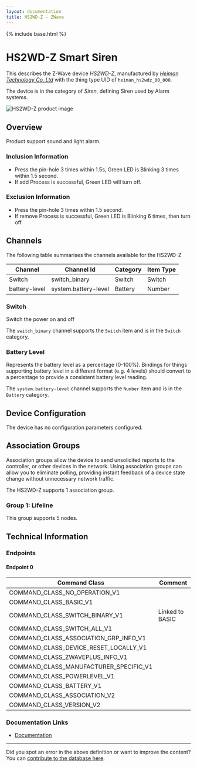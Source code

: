 ```yaml
---
layout: documentation
title: HS2WD-Z - ZWave
---
```


{% include base.html %}

# HS2WD-Z Smart Siren
This describes the Z-Wave device *HS2WD-Z*, manufactured by *[Heiman Technology Co. Ltd](http://www.heimantech.com/)* with the thing type UID of ```heiman_hs2wdz_00_000```.

The device is in the category of *Siren*, defining Siren used by Alarm systems.

![HS2WD-Z product image](https://www.cd-jackson.com/zwave_device_uploads/771/771_default.png)


## Overview

Product support sound and light alarm.

### Inclusion Information

- Press the pin-hole 3 times within 1.5s, Green LED is Blinking 3 times within 1.5 second.
- If add Process is successful, Green LED will turn off.

### Exclusion Information

- Press the pin-hole 3 times within 1.5 second.
- If remove Process is successful, Green LED is Blinking 6 times, then turn off.

## Channels

The following table summarises the channels available for the HS2WD-Z

| Channel | Channel Id | Category | Item Type |
|---------|------------|----------|-----------|
| Switch | switch_binary | Switch | Switch | 
| battery-level | system.battery-level | Battery | Number |

### Switch

Switch the power on and off

The ```switch_binary``` channel supports the ```Switch``` item and is in the ```Switch``` category.

### Battery Level

Represents the battery level as a percentage (0-100%). Bindings for things supporting battery level in a different format (e.g. 4 levels) should convert to a percentage to provide a consistent battery level reading.

The ```system.battery-level``` channel supports the ```Number``` item and is in the ```Battery``` category.



## Device Configuration

The device has no configuration parameters configured.

## Association Groups

Association groups allow the device to send unsolicited reports to the controller, or other devices in the network. Using association groups can allow you to eliminate polling, providing instant feedback of a device state change without unnecessary network traffic.

The HS2WD-Z supports 1 association group.

### Group 1: Lifeline


This group supports 5 nodes.

## Technical Information

### Endpoints

#### Endpoint 0

| Command Class | Comment |
|---------------|---------|
| COMMAND_CLASS_NO_OPERATION_V1| |
| COMMAND_CLASS_BASIC_V1| |
| COMMAND_CLASS_SWITCH_BINARY_V1| Linked to BASIC|
| COMMAND_CLASS_SWITCH_ALL_V1| |
| COMMAND_CLASS_ASSOCIATION_GRP_INFO_V1| |
| COMMAND_CLASS_DEVICE_RESET_LOCALLY_V1| |
| COMMAND_CLASS_ZWAVEPLUS_INFO_V1| |
| COMMAND_CLASS_MANUFACTURER_SPECIFIC_V1| |
| COMMAND_CLASS_POWERLEVEL_V1| |
| COMMAND_CLASS_BATTERY_V1| |
| COMMAND_CLASS_ASSOCIATION_V2| |
| COMMAND_CLASS_VERSION_V2| |

### Documentation Links

* [Documentation](https://www.cd-jackson.com/zwave_device_uploads/771/HS2WD-Z-documentation.pdf)

---

Did you spot an error in the above definition or want to improve the content?
You can [contribute to the database here](http://www.cd-jackson.com/index.php/zwave/zwave-device-database/zwave-device-list/devicesummary/771).
